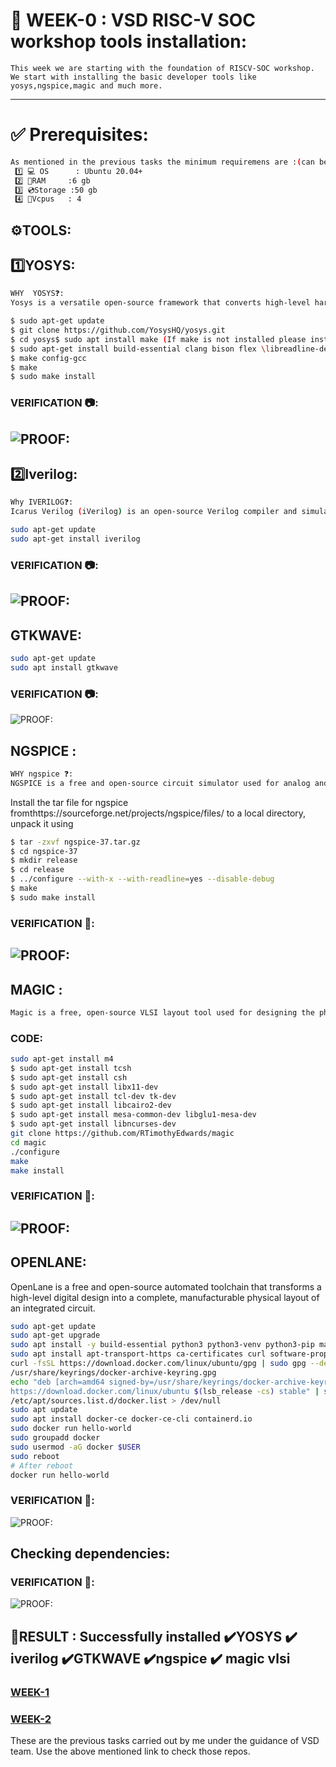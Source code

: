 # 🏁 WEEK-0 : VSD RISC-V SOC workshop tools installation:
    This week we are starting with the foundation of RISCV-SOC workshop. We start with installing the basic developer tools like yosys,ngspice,magic and much more.
---
# ✅ Prerequisites: 
~~~ bash
As mentioned in the previous tasks the minimum requiremens are :(can be used as dual boot or in virtual machine)
 1️⃣ 💻 OS      : Ubuntu 20.04+
 2️⃣ 💾RAM     :6 gb
 3️⃣ 💿Storage :50 gb
 4️⃣ 🎰Vcpus   : 4
~~~
## ⚙️TOOLS:
## 1️⃣YOSYS:
~~~ bash
WHY  YOSYS❓:
Yosys is a versatile open-source framework that converts high-level hardware descriptions, like Verilog, into a gate-level netlist, supporting applications from ASIC and FPGA synthesis to formal verification and custom design workflows 
~~~
~~~ bash
$ sudo apt-get update
$ git clone https://github.com/YosysHQ/yosys.git
$ cd yosys$ sudo apt install make (If make is not installed please install it)
$ sudo apt-get install build-essential clang bison flex \libreadline-dev gawk tcl-dev libffi-dev git \graphviz xdot pkg-config python3 libboost-system-dev \libboost-python-dev libboost-filesystem-dev zlib1g-dev
$ make config-gcc
$ make
$ sudo make install
~~~
### VERIFICATION 📷:
![PROOF:](photos/yosys.png)
---
## 2️⃣Iverilog:
~~~bash
Why IVERILOG❓:
Icarus Verilog (iVerilog) is an open-source Verilog compiler and simulator used for designing and verifying digital circuits.
~~~

~~~bash
sudo apt-get update
sudo apt-get install iverilog
~~~
### VERIFICATION 📷:
![PROOF:](photos/iverilog.png)
---
## GTKWAVE:
~~~bash
sudo apt-get update
sudo apt install gtkwave
~~~
### VERIFICATION 📷:
![PROOF:](photos/gtkwave.png)

## NGSPICE : 
~~~bash
WHY ngspice ❓:
NGSPICE is a free and open-source circuit simulator used for analog and mixed-signal circuit analysis, favored for its versatility and cost-effectiveness.
~~~
Install the tar file for ngspice fromthttps://sourceforge.net/projects/ngspice/files/ to a local
directory, unpack it using
~~~bash
$ tar -zxvf ngspice-37.tar.gz
$ cd ngspice-37
$ mkdir release
$ cd release
$ ../configure --with-x --with-readline=yes --disable-debug
$ make
$ sudo make install 
~~~
### VERIFICATION 📸:
![PROOF:](photos/ngspice.png)
---
## MAGIC : 
~~~ bash
Magic is a free, open-source VLSI layout tool used for designing the physical geometry of integrated circuits.
~~~
### CODE:
~~~bash
sudo apt-get install m4
$ sudo apt-get install tcsh
$ sudo apt-get install csh
$ sudo apt-get install libx11-dev
$ sudo apt-get install tcl-dev tk-dev
$ sudo apt-get install libcairo2-dev
$ sudo apt-get install mesa-common-dev libglu1-mesa-dev
$ sudo apt-get install libncurses-dev
git clone https://github.com/RTimothyEdwards/magic
cd magic
./configure
make
make install 
~~~
### VERIFICATION 📸:
![PROOF:](photos/magic.png)
---
## OPENLANE:
OpenLane is a free and open-source automated toolchain that transforms a high-level digital design into a complete, manufacturable physical layout of an integrated circuit.

~~~bash
sudo apt-get update
sudo apt-get upgrade
sudo apt install -y build-essential python3 python3-venv python3-pip make git 
sudo apt install apt-transport-https ca-certificates curl software-properties-common
curl -fsSL https://download.docker.com/linux/ubuntu/gpg | sudo gpg --dearmor -o
/usr/share/keyrings/docker-archive-keyring.gpg
echo "deb [arch=amd64 signed-by=/usr/share/keyrings/docker-archive-keyring.gpg]
https://download.docker.com/linux/ubuntu $(lsb_release -cs) stable" | sudo tee
/etc/apt/sources.list.d/docker.list > /dev/null
sudo apt update
sudo apt install docker-ce docker-ce-cli containerd.io
sudo docker run hello-world
sudo groupadd docker
sudo usermod -aG docker $USER
sudo reboot
# After reboot
docker run hello-world
~~~
### VERIFICATION 📸:
![PROOF:](photos/docker.png)
## Checking dependencies:
### VERIFICATION 📸:
![PROOF:](photos/dependencies.png)

## 🎯RESULT : Successfully installed  ✔️**YOSYS ✔️ iverilog ✔️GTKWAVE ✔️ngspice ✔️ magic vlsi**

### [WEEK-1](https://github.com/Nishanth-error/vsdRiscvSoc/tree/main/riscv-task1-Nishanth)
### [WEEK-2](https://github.com/Nishanth-error/vsdRiscvSoc/tree/main/riscv-task2-Nishanth)
These are the previous tasks carried out by me under the guidance of VSD team.
Use the above mentioned link to check those repos.






